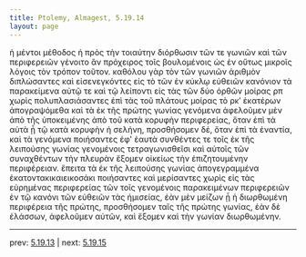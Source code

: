 ```yaml
---
title: Ptolemy, Almagest, 5.19.14
layout: page
---
```


ἡ μέντοι μέθοδος ἡ πρὸς τὴν τοιαύτην διόρθωσιν τῶν τε γωνιῶν καὶ τῶν περιφερειῶν γένοιτο ἂν πρόχειρος τοῖς βουλομένοις ὡς ἐν οὕτως μικροῖς λόγοις τὸν τρόπον τοῦτον. καθόλου γὰρ τὸν τῶν γωνιῶν ἀριθμὸν διπλώσαντες καὶ εἰσενεγκόντες εἰς τὸ τῶν ἐν κύκλῳ εὐθειῶν κανόνιον τὰ παρακείμενα αὐτῷ τε καὶ τῷ λείποντι εἰς τὰς τῶν δύο ὀρθῶν μοίρας ρπ χωρὶς πολυπλασιάσαντες ἐπὶ τὰς τοῦ πλάτους μοίρας τὸ ρκʹ ἑκατέρων ἀπογραψόμεθα καὶ τὰ ἐκ τῆς πρώτης γωνίας γενόμενα ἀφελοῦμεν μὲν ἀπὸ τῆς ὑποκειμένης ἀπὸ τοῦ κατὰ κορυφὴν περιφερείας, ὅταν ἐπὶ τὰ αὐτὰ ᾖ τῷ κατὰ κορυφὴν ἡ σελήνη, προσθήσομεν δέ, ὅταν ἐπὶ τὰ ἐναντία, καὶ τὰ γενόμενα ποιήσαντες ἐφ' ἑαυτὰ συνθέντες τε τοῖς ἐκ τῆς λειπούσης γωνίας γενομένοις τετραγωνισθεῖσι καὶ αὐτοῖς τῶν συναχθέντων τὴν πλευρὰν ἕξομεν οἰκείως τὴν ἐπιζητουμένην περιφέρειαν. ἔπειτα τὰ ἐκ τῆς λειπούσης γωνίας ἀπογεγραμμένα ἑκατοντακικαιεικοσάκι ποιήσαντες καὶ μερίσαντες χωρὶς εἰς τὰς εὑρημένας περιφερείας τῶν τοῖς γενομένοις παρακειμένων περιφερειῶν ἐν τῷ κανόνι τῶν εὐθειῶν τὰς ἡμισείας, ἐὰν μὲν μείζων ᾖ ἡ διωρθωμένη περιφέρεια τῆς πρώτης, προσθήσομεν ταῖς τῆς πρώτης γωνίας, ἐὰν δὲ ἐλάσσων, ἀφελοῦμεν αὐτῶν, καὶ ἕξομεν καὶ τὴν γωνίαν διωρθωμένην. 

---

prev: [5.19.13](../5.19.13/) | next: [5.19.15](../5.19.15/)

